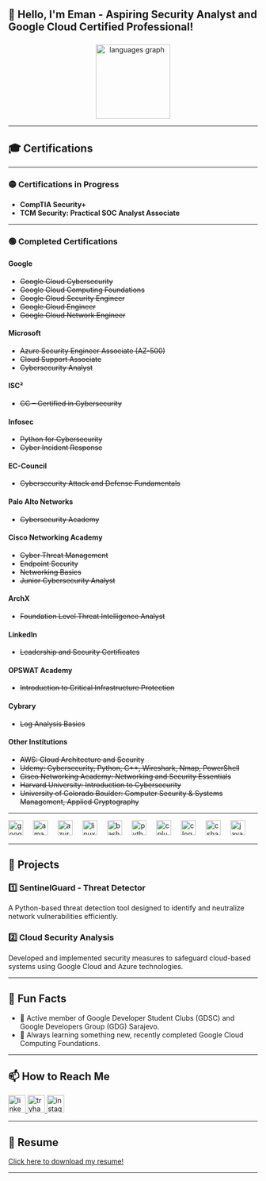 <h2 align="left">👋 Hello, I'm Eman - Aspiring Security Analyst and Google Cloud Certified Professional!</h2>

###

<div align="center">
  <img src="https://github-readme-stats.vercel.app/api/top-langs?username=emanhz&locale=en&hide_title=false&layout=compact&card_width=320&langs_count=5&theme=nightowl&hide_border=true" height="150" alt="languages graph"  />
</div>

---

## 🎓 Certifications  

---

### 🟡 **Certifications in Progress**  
- **CompTIA Security+**  
- **TCM Security: Practical SOC Analyst Associate**

---  

### 🟢 **Completed Certifications**  
#### **Google**  
- ~~Google Cloud Cybersecurity~~  
- ~~Google Cloud Computing Foundations~~  
- ~~Google Cloud Security Engineer~~  
- ~~Google Cloud Engineer~~  
- ~~Google Cloud Network Engineer~~  

#### **Microsoft**  
- ~~Azure Security Engineer Associate (AZ-500)~~  
- ~~Cloud Support Associate~~  
- ~~Cybersecurity Analyst~~  

#### **ISC²**  
- ~~CC – Certified in Cybersecurity~~  

#### **Infosec**  
- ~~Python for Cybersecurity~~  
- ~~Cyber Incident Response~~  

#### **EC-Council**  
- ~~Cybersecurity Attack and Defense Fundamentals~~  

#### **Palo Alto Networks**  
- ~~Cybersecurity Academy~~  

#### **Cisco Networking Academy**  
- ~~Cyber Threat Management~~  
- ~~Endpoint Security~~  
- ~~Networking Basics~~  
- ~~Junior Cybersecurity Analyst~~  

#### **ArchX**  
- ~~Foundation Level Threat Intelligence Analyst~~  

#### **LinkedIn**  
- ~~Leadership and Security Certificates~~  

#### **OPSWAT Academy**  
- ~~Introduction to Critical Infrastructure Protection~~  

#### **Cybrary**  
- ~~Log Analysis Basics~~  

#### **Other Institutions**  
- ~~AWS: Cloud Architecture and Security~~  
- ~~Udemy: Cybersecurity, Python, C++, Wireshark, Nmap, PowerShell~~  
- ~~Cisco Networking Academy: Networking and Security Essentials~~  
- ~~Harvard University: Introduction to Cybersecurity~~  
- ~~University of Colorado Boulder: Computer Security & Systems Management, Applied Cryptography~~  

---

<div align="left">
  <img src="https://cdn.jsdelivr.net/gh/devicons/devicon/icons/googlecloud/googlecloud-original.svg" height="30" alt="googlecloud logo"  />
  <img width="12" />
  <img src="https://cdn.jsdelivr.net/gh/devicons/devicon/icons/amazonwebservices/amazonwebservices-original-wordmark.svg" height="30" alt="amazonwebservices logo"  />
  <img width="12" />
  <img src="https://cdn.jsdelivr.net/gh/devicons/devicon/icons/azure/azure-original.svg" height="30" alt="azure logo"  />
  <img width="12" />
  <img src="https://cdn.jsdelivr.net/gh/devicons/devicon/icons/linux/linux-original.svg" height="30" alt="linux logo"  />
  <img width="12" />
  <img src="https://cdn.jsdelivr.net/gh/devicons/devicon/icons/bash/bash-original.svg" height="30" alt="bash logo"  />
  <img width="12" />
  <img src="https://cdn.jsdelivr.net/gh/devicons/devicon/icons/python/python-original.svg" height="30" alt="python logo"  />
  <img width="12" />
  <img src="https://cdn.jsdelivr.net/gh/devicons/devicon/icons/cplusplus/cplusplus-original.svg" height="30" alt="cplusplus logo"  />
  <img width="12" />
  <img src="https://cdn.jsdelivr.net/gh/devicons/devicon/icons/c/c-original.svg" height="30" alt="c logo"  />
  <img width="12" />
  <img src="https://cdn.jsdelivr.net/gh/devicons/devicon/icons/csharp/csharp-original.svg" height="30" alt="csharp logo"  />
  <img width="12" />
  <img src="https://cdn.jsdelivr.net/gh/devicons/devicon/icons/java/java-original-wordmark.svg" height="30" alt="java logo"  />
</div>

---

## 🔨 Projects  

### 1️⃣ **SentinelGuard - Threat Detector**  
A Python-based threat detection tool designed to identify and neutralize network vulnerabilities efficiently.  

### 2️⃣ **Cloud Security Analysis**  
Developed and implemented security measures to safeguard cloud-based systems using Google Cloud and Azure technologies.  

---

## 🌟 Fun Facts  
- 🏫 Active member of Google Developer Student Clubs (GDSC) and Google Developers Group (GDG) Sarajevo.  
- 🌱 Always learning something new, recently completed Google Cloud Computing Foundations.
  
---

## 📫 How to Reach Me  
<div align="left">
  <a href="https://www.linkedin.com/in/eman-cickusic/" target="_blank">
    <img src="https://img.shields.io/static/v1?message=LinkedIn&logo=linkedin&label=&color=0077B5&logoColor=white&labelColor=&style=for-the-badge" height="35" alt="linkedin logo"  />
  </a>
  <a href="https://tryhackme.com/r/p/cickusiceman" target="_blank">
    <img src="https://img.shields.io/static/v1?message=TryHackMe&logo=tryhackme&label=&color=88cc14&logoColor=white&labelColor=&style=for-the-badge" height="35" alt="tryhackme logo"  />
  </a>
  <a href="https://www.instagram.com/eman.cickusic/" target="_blank">
    <img src="https://img.shields.io/static/v1?message=Instagram&logo=instagram&label=&color=E4405F&logoColor=white&labelColor=&style=for-the-badge" height="35" alt="instagram logo"  />
  </a>
</div>

---

## 📄 Resume  
[Click here to download my resume!](https://github.com/emanhz/emanhz/blob/main/Eman%20Cickusic%20Resume.pdf)

---

